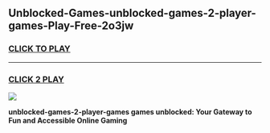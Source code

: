 
## Unblocked-Games-unblocked-games-2-player-games-Play-Free-2o3jw
<h3>
<a href="https://premium76.site?title=unblocked-games-2-player-games&ref=19M">CLICK TO PLAY</a></h3>
<hr>

<h3>
<a href="https://premium76.site?title=unblocked-games-2-player-games&ref=19M">CLICK 2 PLAY</a>
  
</h3>

<a href="https://premium76.site?title=unblocked-games-2-player-games&ref=19M"><img src="https://clearcache.store/games.png"></a>


**unblocked-games-2-player-games games unblocked: Your Gateway to Fun and Accessible Online Gaming**
